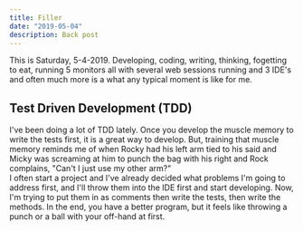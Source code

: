 ```yaml
---
title: Filler
date: "2019-05-04"
description: Back post
---
```


This is Saturday, 5-4-2019. Developing, coding, writing, thinking, fogetting to eat, running 5 monitors all with several web sessions running and 3 IDE's and often much more is a what any typical moment is like for me.

## Test Driven Development (TDD)

I've been doing a lot of TDD lately. Once you develop the muscle memory to write the tests first, it is a great way to develop. But, training that muscle memory reminds me of when Rocky had his left arm tied to his said and Micky was screaming at him to punch the bag with his right and Rock complains, "Can't I just use my other arm?"  
I often start a project and I've already decided what problems I'm going to address first, and I'll throw them into the IDE first and start developing.
Now, I'm trying to put them in as comments then write the tests, then write the methods. In the end, you have a better program, but it feels like throwing a punch or a ball with your off-hand at first.
